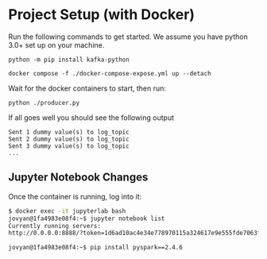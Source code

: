 ﻿# Project Setup (with Docker)

Run the following commands to get started. We assume you have python 3.0+ set up on your machine.

```python -m pip install kafka-python```

```docker compose -f ./docker-compose-expose.yml up --detach```

Wait for the docker containers to start, then run:

```python ./producer.py```

If all goes well you should see the following output
```
Sent 1 dummy value(s) to log_topic
Sent 2 dummy value(s) to log_topic
Sent 3 dummy value(s) to log_topic
...
```
## Jupyter Notebook Changes

Once the container is running, log into it:

```bash
$ docker exec -it jupyterlab bash
jovyan@1fa4983e08f4:~$ jupyter notebook list
Currently running servers:
http://0.0.0.0:8888/?token=1d6ad10ac4e34e778970115a324617e9e555fde7063f5768 :: /home/jovyan

jovyan@1fa4983e08f4:~$ pip install pyspark==2.4.6
```
